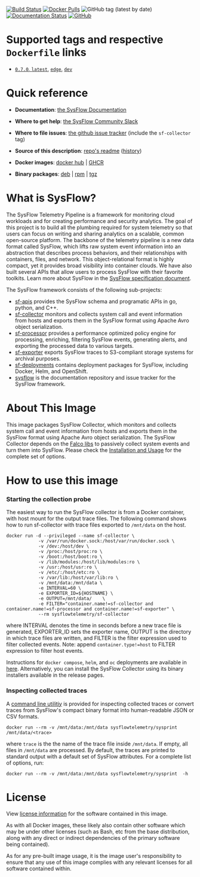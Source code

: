 [![Build Status](https://img.shields.io/github/actions/workflow/status/sysflow-telemetry/sf-collector/ci.yaml?branch=master)](https://github.com/sysflow-telemetry/sf-collector/actions)
[![Docker Pulls](https://img.shields.io/docker/pulls/sysflowtelemetry/sf-collector)](https://hub.docker.com/r/sysflowtelemetry/sf-collector)
![GitHub tag (latest by date)](https://img.shields.io/github/v/tag/sysflow-telemetry/sf-collector)
[![Documentation Status](https://readthedocs.org/projects/sysflow/badge/?version=latest)](https://sysflow.readthedocs.io/en/latest/?badge=latest)
[![GitHub](https://img.shields.io/github/license/sysflow-telemetry/sf-collector)](https://github.com/sysflow-telemetry/sf-collector/blob/master/LICENSE.md)

# Supported tags and respective `Dockerfile` links

-	[`0.7.0`, `latest`](https://github.com/sysflow-telemetry/sf-collector/blob/0.7.0/Dockerfile), [`edge`](https://github.com/sysflow-telemetry/sf-collector/blob/master/Dockerfile), [`dev`](https://github.com/sysflow-telemetry/sf-collector/blob/dev/Dockerfile)

# Quick reference

-	**Documentation**:
	[the SysFlow Documentation](https://sysflow.readthedocs.io)

-	**Where to get help**:
	[the SysFlow Community Slack](https://join.slack.com/t/sysflow-telemetry/shared_invite/enQtODA5OTA3NjE0MTAzLTlkMGJlZDQzYTc3MzhjMzUwNDExNmYyNWY0NWIwODNjYmRhYWEwNGU0ZmFkNGQ2NzVmYjYxMWFjYTM1MzA5YWQ)

-	**Where to file issues**:
	[the github issue tracker](https://github.com/sysflow-telemetry/sysflow/issues) (include the `sf-collector` tag)

-	**Source of this description**:
	[repo's readme](https://github.com/sysflow-telemetry/sf-collector/edit/master/README.md) ([history](https://github.com/sysflow-telemetry/sf-collector/commits/master))

-	**Docker images**:
	[docker hub](https://hub.docker.com/u/sysflowtelemetry) | [GHCR](https://github.com/orgs/sysflow-telemetry/packages)

-	**Binary packages**:
	[deb](https://github.com/sysflow-telemetry/sf-collector/releases/tag/0.7.0/sfcollector-0.7.0-x86_64.deb) | [rpm](https://github.com/sysflow-telemetry/sf-collector/releases/tag/0.7.0/sfcollector-0.7.0-x86_64.rpm) | [tgz](https://github.com/sysflow-telemetry/sf-collector/releases/tag/0.7.0/sfcollector-0.7.0-x86_64.tar.gz)

# What is SysFlow?

The SysFlow Telemetry Pipeline is a framework for monitoring cloud workloads and for creating performance and security analytics. The goal of this project is to build all the plumbing required for system telemetry so that users can focus on writing and sharing analytics on a scalable, common open-source platform. The backbone of the telemetry pipeline is a new data format called SysFlow, which lifts raw system event information into an abstraction that describes process behaviors, and their relationships with containers, files, and network. This object-relational format is highly compact, yet it provides broad visibility into container clouds. We have also built several APIs that allow users to process SysFlow with their favorite toolkits. Learn more about SysFlow in the [SysFlow specification document](https://sysflow.readthedocs.io/en/latest/spec.html).

The SysFlow framework consists of the following sub-projects:

- [sf-apis](https://github.com/sysflow-telemetry/sf-apis) provides the SysFlow schema and programatic APIs in go, python, and C++.
- [sf-collector](https://github.com/sysflow-telemetry/sf-collector) monitors and collects system call and event information from hosts and exports them in the SysFlow format using Apache Avro object serialization.
- [sf-processor](https://github.com/sysflow-telemetry/sf-processor) provides a performance optimized policy engine for processing, enriching, filtering SysFlow events, generating alerts, and exporting the processed data to various targets.
- [sf-exporter](https://github.com/sysflow-telemetry/sf-exporter) exports SysFlow traces to S3-compliant storage systems for archival purposes.
- [sf-deployments](https://github.com/sysflow-telemetry/sf-deployments) contains deployment packages for SysFlow, including Docker, Helm, and OpenShift.
- [sysflow](https://github.com/sysflow-telemetry/sysflow) is the documentation repository and issue tracker for the SysFlow framework.

# About This Image

This image packages SysFlow Collector, which monitors and collects system call and event information from hosts
and exports them in the SysFlow format using Apache Avro object serialization. The SysFlow Collector depends on the [Falco libs](https://github.com/falcosecurity/libs) to passively collect system events and turn them into SysFlow. Please check the [Installation and Usage](https://sysflow.readthedocs.io/en/latest/build.html) for the complete set of options.

# How to use this image

### Starting the collection probe
The easiest way to run the SysFlow collector is from a Docker container, with host mount for the output trace files. The following command shows how to run sf-collector with trace files exported to `/mnt/data` on the host.

```
docker run -d --privileged --name sf-collector \
		    -v /var/run/docker.sock:/host/var/run/docker.sock \
			-v /dev:/host/dev \
			-v /proc:/host/proc:ro \
			-v /boot:/host/boot:ro \
			-v /lib/modules:/host/lib/modules:ro \
            -v /usr:/host/usr:ro \
			-v /etc/:/host/etc:ro \
			-v /var/lib:/host/var/lib:ro \
			-v /mnt/data:/mnt/data \
            -e INTERVAL=60 \
            -e EXPORTER_ID=${HOSTNAME} \
            -e OUTPUT=/mnt/data/    \
            -e FILTER="container.name!=sf-collector and container.name!=sf-processor and container.name!=sf-exporter" \
            --rm sysflowtelemetry/sf-collector
```
where INTERVAL denotes the time in seconds before a new trace file is generated, EXPORTER\_ID sets the exporter name, OUTPUT is the directory in which trace files are written, and FILTER is the filter expression used to filter collected events. Note: append `container.type!=host` to FILTER expression to filter host events.

Instructions for `docker compose`, `helm`, and `oc` deployments are available in [here](https://sysflow.readthedocs.io/en/latest/deploy.html). Alternatively, you can install the SysFlow Collector using its binary installers available in the release pages.

### Inspecting collected traces
A [command line utilitiy](https://sysflow.readthedocs.io/en/latest/api-utils.html) is provided for inspecting collected traces or convert traces from SysFlow's compact binary format into human-readable JSON or CSV formats.

```
docker run --rm -v /mnt/data:/mnt/data sysflowtelemetry/sysprint /mnt/data/<trace>
```
where `trace` is the the name of the trace file inside `/mnt/data`. If empty, all files in `/mnt/data` are processed. By default, the traces are printed to
standard output with a default set of SysFlow attributes. For a complete list of options, run:
```
docker run --rm -v /mnt/data:/mnt/data sysflowtelemetry/sysprint  -h
```

# License

View [license information](https://github.com/sysflow-telemetry/sf-collector/blob/master/LICENSE.md) for the software contained in this image.

As with all Docker images, these likely also contain other software which may be under other licenses (such as Bash, etc from the base distribution, along with any direct or indirect dependencies of the primary software being contained).

As for any pre-built image usage, it is the image user's responsibility to ensure that any use of this image complies with any relevant licenses for all software contained within.
